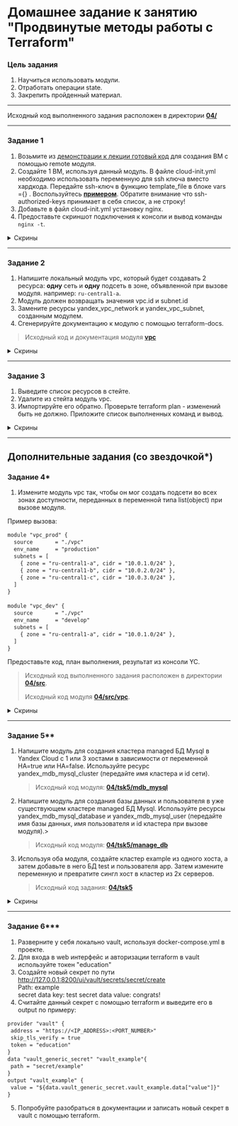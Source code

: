 # Домашнее задание к занятию "Продвинутые методы работы с Terraform"

### Цель задания

1. Научиться использовать модули.
2. Отработать операции state.
3. Закрепить пройденный материал.

------

Исходный код выполненного задания расположен в директории [**04/**](https://github.com/ArsalanSan/ter-homeworks/tree/main/04/)

------

### Задание 1

1. Возьмите из [демонстрации к лекции готовый код](https://github.com/netology-code/ter-homeworks/tree/main/04/demonstration1) для создания ВМ с помощью remote модуля.
2. Создайте 1 ВМ, используя данный модуль. В файле cloud-init.yml необходимо использовать переменную для ssh ключа вместо хардкода. Передайте ssh-ключ в функцию template_file в блоке vars ={} .
Воспользуйтесь [**примером**](https://grantorchard.com/dynamic-cloudinit-content-with-terraform-file-templates/). Обратите внимание что ssh-authorized-keys принимает в себя список, а не строку!
3. Добавьте в файл cloud-init.yml установку nginx.
4. Предоставьте скриншот подключения к консоли и вывод команды ```nginx -t```.

<details>
<summary> Скрины </summary>

![task1.png](img%2Ftask1.png)
</details>

------

### Задание 2

1. Напишите локальный модуль vpc, который будет создавать 2 ресурса: **одну** сеть и **одну** подсеть в зоне, объявленной при вызове модуля. например: ```ru-central1-a```.
2. Модуль должен возвращать значения vpc.id и subnet.id
3. Замените ресурсы yandex_vpc_network и yandex_vpc_subnet, созданным модулем.
4. Сгенерируйте документацию к модулю с помощью terraform-docs.    
 
> Исходный код и документация модуля [**vpc**](https://github.com/ArsalanSan/ter-homeworks/tree/main/04/demonstration1/vpc)

<details>
<summary> Скрины </summary>

![task2.png](img%2Ftask2.png)
</details>

------

### Задание 3
1. Выведите список ресурсов в стейте.
2. Удалите из стейта модуль vpc.
3. Импортируйте его обратно. Проверьте terraform plan - изменений быть не должно.
Приложите список выполненных команд и вывод.


<details>
<summary> Скрины </summary>

![task3.png](img%2Ftask3.png)
</details>

------

## Дополнительные задания (со звездочкой*)

### Задание 4*

1. Измените модуль vpc так, чтобы он мог создать подсети во всех зонах доступности, переданных в переменной типа list(object) при вызове модуля.  
  
Пример вызова:
```
module "vpc_prod" {
  source       = "./vpc"
  env_name     = "production"
  subnets = [
    { zone = "ru-central1-a", cidr = "10.0.1.0/24" },
    { zone = "ru-central1-b", cidr = "10.0.2.0/24" },
    { zone = "ru-central1-c", cidr = "10.0.3.0/24" },
  ]
}

module "vpc_dev" {
  source       = "./vpc"
  env_name     = "develop"
  subnets = [
    { zone = "ru-central1-a", cidr = "10.0.1.0/24" },
  ]
}
```

Предоставьте код, план выполнения, результат из консоли YC.

> Исходный код выполненного задания расположен в директории [**04/src**](https://github.com/ArsalanSan/ter-homeworks/tree/main/04/src).
> 
> Исходный код модуля [**04/src/vpc**](https://github.com/ArsalanSan/ter-homeworks/tree/main/04/src/vpc). 

<details>
<summary> Скрины </summary>

![](img%2Ftask4_1.png)
![](img%2Ftask4_2.png)
![](img%2Ftask4_3.png)
![](img%2Ftask4_4.png)
</details>

------

### Задание 5**

1. Напишите модуль для создания кластера managed БД Mysql в Yandex Cloud с 1 или 3 хостами в зависимости от переменной HA=true или HA=false. Используйте ресурс yandex_mdb_mysql_cluster (передайте имя кластера и id сети).
   > Исходный код модуля: [**04/tsk5/mdb_mysql**](https://github.com/ArsalanSan/ter-homeworks/tree/main/04/tsk5/mdb_mysql)
2. Напишите модуль для создания базы данных и пользователя в уже существующем кластере managed БД Mysql. Используйте ресурсы yandex_mdb_mysql_database и yandex_mdb_mysql_user (передайте имя базы данных, имя пользователя и id кластера при вызове модуля).>
   > Исходный код модуля: [**04/tsk5/manage_db**](https://github.com/ArsalanSan/ter-homeworks/tree/main/04/tsk5/manage_db)
3. Используя оба модуля, создайте кластер example из одного хоста, а затем добавьте в него БД test и пользователя app. Затем измените переменную и превратите сингл хост в кластер из 2х серверов.
   >Исходный код задания: [**04/tsk5**](https://github.com/ArsalanSan/ter-homeworks/tree/main/04/tsk5)

<details>
<summary> Скрины </summary>

![](img%2Ftask5_1.png)
![](img%2Ftask5_2.png)
![](img%2Ftask5_3.png)
![](img%2Ftask5_4.png)
![](img%2Ftask5_5.png)
</details>

------

### Задание 6***  

1. Разверните у себя локально vault, используя docker-compose.yml в проекте.
2. Для входа в web интерфейс и авторизации terraform в vault используйте токен "education"
3. Создайте новый секрет по пути http://127.0.0.1:8200/ui/vault/secrets/secret/create  
Path: example  
secret data key: test 
secret data value: congrats!  
4. Считайте данный секрет с помощью terraform и выведите его в output по примеру:
```
provider "vault" {
 address = "https://<IP_ADDRESS>:<PORT_NUMBER>"
 skip_tls_verify = true
 token = "education"
}
data "vault_generic_secret" "vault_example"{
 path = "secret/example"
}
output "vault_example" {
 value = "${data.vault_generic_secret.vault_example.data["value"]}"
}
```
5. Попробуйте разобраться в документации и записать новый секрет в vault с помощью terraform. 
  